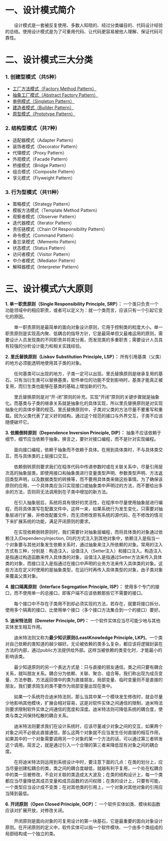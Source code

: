 # 一、设计模式简介

&emsp;&emsp;设计模式是一套被反复使用、多数人知晓的、经过分类编目的、代码设计经验的总结。使用设计模式是为了可重用代码、让代码更容易被他人理解、保证代码可靠性。

# 二、设计模式三大分类

### 1. 创建型模式（共5种）
  - [工厂方法模式（Factory Method Pattern）](https://github.com/MaugerWu/Design_Pattern/blob/master/Create/IFactory.java)
  - [抽象工厂模式（Abstract Factory Pattern）](https://github.com/MaugerWu/Design_Pattern/blob/master/Create/IFactory.java)
  - [单例模式（Singleton Pattern）](https://github.com/MaugerWu/Design_Pattern/blob/master/Create/Singleton.java)
  - [建造者模式（Builder Pattern）](https://github.com/MaugerWu/Design_Pattern/blob/master/Create/Builder.java)
  - [原型模式（Prototype Pattern）](https://github.com/MaugerWu/Design_Pattern/blob/master/Create/Prototype.java)
  
### 2. 结构型模式（共7种）
  - 适配器模式（Adapter Pattern）
  - 装饰者模式（Decorator Pattern）
  - 代理模式（Proxy Pattern）
  - 外观模式（Facade Pattern）
  - 桥接模式（Bridge Pattern）
  - 组合模式（Composite Pattern）
  - 享元模式（Flyweight Pattern）
  
### 3. 行为型模式（共11种）
  - 策略模式（Strategy Pattern）
  - 模板方法模式（Template Method Pattern）
  - 观察者模式（Observer Pattern）
  - 迭代器模式（Iterator Pattern）
  - 责任链模式（Chain Of Responsibility Pattern）
  - 命令模式（Command Pattern）
  - 备忘录模式（Memento Pattern）
  - 状态模式（Status Pattern）
  - 访问者模式（Visitor Pattern）
  - 中介者模式（Mediator Pattern）
  - 解释器模式（Interpreter Pattern）

# 三、设计模式六大原则

**1. 单一职责原则（Single Responsibility Principle, SRP）：** 一个类只负责一个功能领域中的相应职责，或者可以定义为：就一个类而言，应该只有一个引起它变化的原因。

&emsp;&emsp;单一职责原则是最简单的面向对象设计原则，它用于控制类的粒度大小。单一职责原则是实现高内聚、低耦合的指导方针，它是最简单但又最难运用的原则，需要设计人员发现类的不同职责并将其分离，而发现类的多重职责；需要设计人员具有较强的分析设计能力和相关实践经验。

**2. 里氏替换原则（Liskov Substitution Principle, LSP）：** 所有引用基类（父类）的地方必须能透明地使用其子类的对象。

&emsp;&emsp;任何基类可以出现的地方，子类一定可以出现。里氏替换原则是继承复用的基石，只有当衍生类可以替换基类，软件单位的功能不受到影响时，基类才能真正被复用，而衍生类也能够在基类的基础上增加新的行为。

&emsp;&emsp;里氏替换原则是对“开-闭”原则的补充。实现“开闭”原则的关键步骤就是抽象化。而基类与子类的继承关系就是抽象化的具体实现，所以里氏替换原则是对实现抽象化的具体步骤的规范。里氏替换原则中，子类对父类的方法尽量不要重写和重载。因为父类代表了定义好的结构，通过这个规范的接口与外界交互，子类不应该随便破坏它。

**3. 依赖倒转原则（Dependence Inversion Principle, DIP）：** 抽象不应该依赖于细节，细节应当依赖于抽象。换言之，要针对接口编程，而不是针对实现编程。

&emsp;&emsp;面向接口编程，依赖于抽象而不依赖于具体。在用到具体类时，不与具体类交互，而与具体类的上层接口交互。

&emsp;&emsp;依赖倒转原则要求我们在程序代码中传递参数时或在关联关系中，尽量引用层次高的抽象层类，即使用接口和抽象类进行变量类型声明、参数类型声明、方法返回类型声明，以及数据类型的转换等，而不要用具体类来做这些事情。为了确保该原则的应用，一个具体类应当只实现接口或抽象类中声明过的方法，而不要给出多余的方法，否则将无法调用到在子类中增加的新方法。

&emsp;&emsp;在引入抽象层后，系统将具有很好的灵活性，在程序中尽量使用抽象层进行编程，而将具体类写在配置文件中，这样一来，如果系统行为发生变化，只需要对抽象层进行扩展，并修改配置文件，而无须修改原有系统的源代码，在不修改的情况下来扩展系统的功能，满足开闭原则的要求。

&emsp;&emsp;在实现依赖倒转原则时，我们需要针对抽象层编程，而将具体类的对象通过依赖注入(DependencyInjection, DI)的方式注入到其他对象中，依赖注入是指当一个对象要与其他对象发生依赖关系时，通过抽象来注入所依赖的对象。常用的注入方式有三种，分别是：构造注入，设值注入（Setter注入）和接口注入。构造注入是指通过构造函数来传入具体类的对象，设值注入是指通过Setter方法来传入具体类的对象，而接口注入是指通过在接口中声明的业务方法来传入具体类的对象。这些方法在定义时使用的是抽象类型，在运行时再传入具体类型的对象，由子类对象来覆盖父类对象。

**4. 接口隔离原则（Interface Segregation Principle, ISP）：** 使用多个专门的接口，而不使用单一的总接口，即客户端不应该依赖那些它不需要的接口。

&emsp;&emsp;每个接口中不存在子类用不到却必须实现的方法，若存在，就要将接口拆分。使用多个隔离的接口，比使用单个接口（多个接口方法集合到一个的接口）要好。

**5. 迪米特法则（Demeter Principle, DP)：** 一个软件实体应当尽可能少地与其他实体发生相互作用。

&emsp;&emsp;迪米特法则又称为**最少知识原则(LeastKnowledge Principle, LKP)**。一个类对自己依赖的类知道的越少越好。无论被依赖的类多么复杂，都应该将逻辑封装在方法的内部，通过public方法提供给外部。这样当被依赖的类变化时，才能最小的影响该类。

&emsp;&emsp;最少知道原则的另一个表达方式是：只与直接的朋友通信。类之间只要有耦合关系，就叫朋友关系。耦合分为依赖、关联、聚合、组合等。我们称出现为成员变量、方法参数、方法返回值中的类为直接朋友。局部变量、临时变量则不是直接的朋友。我们要求陌生的类不要作为局部变量出现在类中。

&emsp;&emsp;如果一个系统符合迪米特法则，那么当其中某一个模块发生修改时，就会尽量少地影响其他模块，扩展会相对容易，这是对软件实体之间通信的限制，迪米特法则要求限制软件实体之间通信的宽度和深度。迪米特法则可降低系统的耦合度，使类与类之间保持松散的耦合关系。

&emsp;&emsp;迪米特法则要求我们在设计系统时，应该尽量减少对象之间的交互，如果两个对象之间不必彼此直接通信，那么这两个对象就不应当发生任何直接的相互作用，如果其中的一个对象需要调用另一个对象的某一个方法的话，可以通过第三者转发这个调用。简言之，就是通过引入一个合理的第三者来降低现有对象之间的耦合度。

&emsp;&emsp;在将迪米特法则运用到系统设计中时，要注意下面的几点：在类的划分上，应当尽量创建松耦合的类，类之间的耦合度越低，就越有利于复用，一个处在松耦合中的类一旦被修改，不会对关联的类造成太大波及；在类的结构设计上，每一个类都应当尽量降低其成员变量和成员函数的访问权限；在类的设计上，只要有可能，一个类型应当设计成不变类；在对其他类的引用上，一个对象对其他对象的引用应当降到最低。

**6. 开闭原则（Open Closed Principle, OCP）：** 一个软件实体如类、模块和函数应该对扩展开放，对修改关闭。

&emsp;&emsp;开闭原则是面向对象的可复用设计的第一块基石，它是最重要的面向对象设计原则。在开闭原则的定义中，软件实体可以指一个软件模块、一个由多个类组成的局部结构或一个独立的类。
